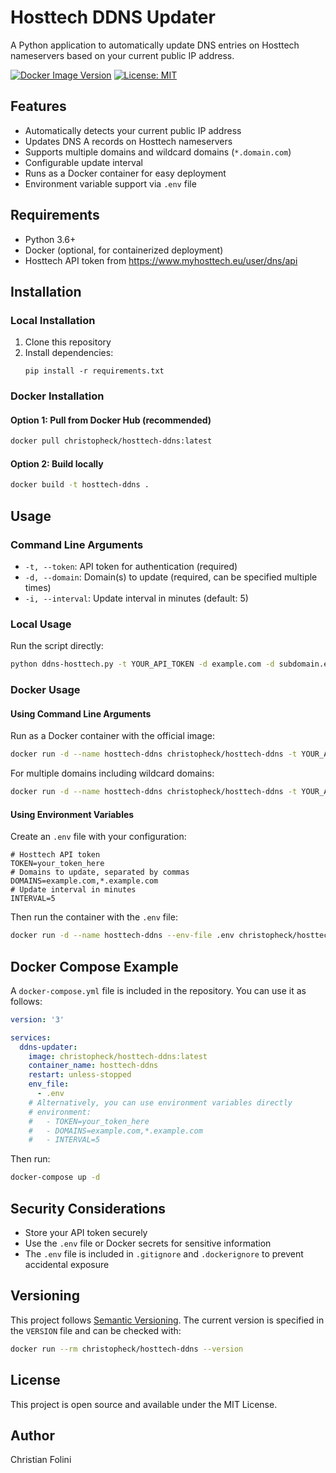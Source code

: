# Hosttech DDNS Updater

A Python application to automatically update DNS entries on Hosttech nameservers based on your current public IP address.

[![Docker Image Version](https://img.shields.io/docker/v/christopheck/hosttech-ddns?sort=semver&style=flat-square)](https://hub.docker.com/r/christopheck/hosttech-ddns)
[![License: MIT](https://img.shields.io/badge/License-MIT-yellow.svg)](https://opensource.org/licenses/MIT)

## Features

- Automatically detects your current public IP address
- Updates DNS A records on Hosttech nameservers
- Supports multiple domains and wildcard domains (`*.domain.com`)
- Configurable update interval
- Runs as a Docker container for easy deployment
- Environment variable support via `.env` file

## Requirements

- Python 3.6+
- Docker (optional, for containerized deployment)
- Hosttech API token from https://www.myhosttech.eu/user/dns/api

## Installation

### Local Installation

1. Clone this repository
2. Install dependencies:
   ```
   pip install -r requirements.txt
   ```

### Docker Installation

#### Option 1: Pull from Docker Hub (recommended)

```bash
docker pull christopheck/hosttech-ddns:latest
```

#### Option 2: Build locally

```bash
docker build -t hosttech-ddns .
```

## Usage

### Command Line Arguments

- `-t, --token`: API token for authentication (required)
- `-d, --domain`: Domain(s) to update (required, can be specified multiple times)
- `-i, --interval`: Update interval in minutes (default: 5)

### Local Usage

Run the script directly:

```bash
python ddns-hosttech.py -t YOUR_API_TOKEN -d example.com -d subdomain.example.com -i 10
```

### Docker Usage

#### Using Command Line Arguments

Run as a Docker container with the official image:

```bash
docker run -d --name hosttech-ddns christopheck/hosttech-ddns -t YOUR_API_TOKEN -d example.com -i 10
```

For multiple domains including wildcard domains:

```bash
docker run -d --name hosttech-ddns christopheck/hosttech-ddns -t YOUR_API_TOKEN -d example.com -d *.example.com -i 10
```

#### Using Environment Variables

Create an `.env` file with your configuration:

```
# Hosttech API token
TOKEN=your_token_here
# Domains to update, separated by commas
DOMAINS=example.com,*.example.com
# Update interval in minutes
INTERVAL=5
```

Then run the container with the `.env` file:

```bash
docker run -d --name hosttech-ddns --env-file .env christopheck/hosttech-ddns
```

## Docker Compose Example

A `docker-compose.yml` file is included in the repository. You can use it as follows:

```yaml
version: '3'

services:
  ddns-updater:
    image: christopheck/hosttech-ddns:latest
    container_name: hosttech-ddns
    restart: unless-stopped
    env_file:
      - .env
    # Alternatively, you can use environment variables directly
    # environment:
    #   - TOKEN=your_token_here
    #   - DOMAINS=example.com,*.example.com
    #   - INTERVAL=5
```

Then run:

```bash
docker-compose up -d
```

## Security Considerations

- Store your API token securely
- Use the `.env` file or Docker secrets for sensitive information
- The `.env` file is included in `.gitignore` and `.dockerignore` to prevent accidental exposure

## Versioning

This project follows [Semantic Versioning](https://semver.org/). The current version is specified in the `VERSION` file and can be checked with:

```bash
docker run --rm christopheck/hosttech-ddns --version
```

## License

This project is open source and available under the MIT License.

## Author

Christian Folini
